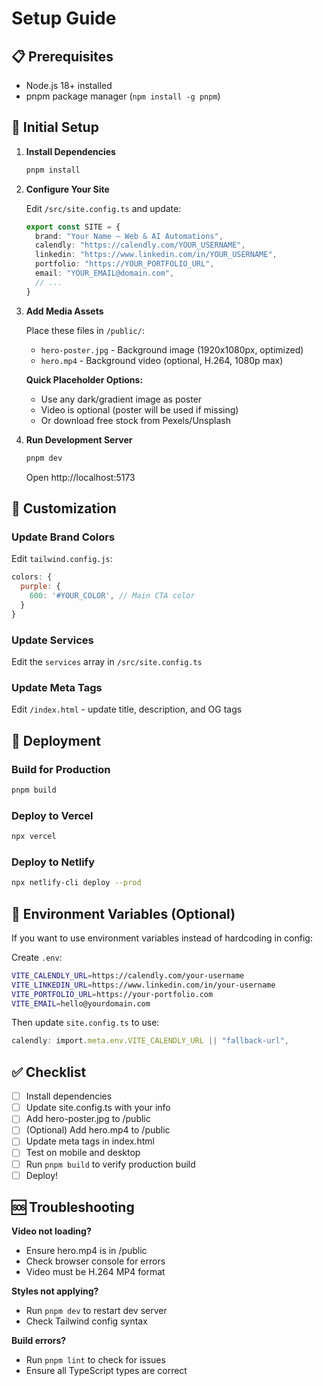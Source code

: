 # Setup Guide

## 📋 Prerequisites

- Node.js 18+ installed
- pnpm package manager (`npm install -g pnpm`)

## 🚀 Initial Setup

1. **Install Dependencies**
   ```bash
   pnpm install
   ```

2. **Configure Your Site**
   
   Edit `/src/site.config.ts` and update:
   ```typescript
   export const SITE = {
     brand: "Your Name — Web & AI Automations",
     calendly: "https://calendly.com/YOUR_USERNAME",
     linkedin: "https://www.linkedin.com/in/YOUR_USERNAME",
     portfolio: "https://YOUR_PORTFOLIO_URL",
     email: "YOUR_EMAIL@domain.com",
     // ...
   }
   ```

3. **Add Media Assets**
   
   Place these files in `/public/`:
   - `hero-poster.jpg` - Background image (1920x1080px, optimized)
   - `hero.mp4` - Background video (optional, H.264, 1080p max)

   **Quick Placeholder Options:**
   - Use any dark/gradient image as poster
   - Video is optional (poster will be used if missing)
   - Or download free stock from Pexels/Unsplash

4. **Run Development Server**
   ```bash
   pnpm dev
   ```
   
   Open http://localhost:5173

## 🎨 Customization

### Update Brand Colors
Edit `tailwind.config.js`:
```js
colors: {
  purple: {
    600: '#YOUR_COLOR', // Main CTA color
  }
}
```

### Update Services
Edit the `services` array in `/src/site.config.ts`

### Update Meta Tags
Edit `/index.html` - update title, description, and OG tags

## 🚢 Deployment

### Build for Production
```bash
pnpm build
```

### Deploy to Vercel
```bash
npx vercel
```

### Deploy to Netlify
```bash
npx netlify-cli deploy --prod
```

## 📝 Environment Variables (Optional)

If you want to use environment variables instead of hardcoding in config:

Create `.env`:
```bash
VITE_CALENDLY_URL=https://calendly.com/your-username
VITE_LINKEDIN_URL=https://www.linkedin.com/in/your-username
VITE_PORTFOLIO_URL=https://your-portfolio.com
VITE_EMAIL=hello@yourdomain.com
```

Then update `site.config.ts` to use:
```typescript
calendly: import.meta.env.VITE_CALENDLY_URL || "fallback-url",
```

## ✅ Checklist

- [ ] Install dependencies
- [ ] Update site.config.ts with your info
- [ ] Add hero-poster.jpg to /public
- [ ] (Optional) Add hero.mp4 to /public
- [ ] Update meta tags in index.html
- [ ] Test on mobile and desktop
- [ ] Run `pnpm build` to verify production build
- [ ] Deploy!

## 🆘 Troubleshooting

**Video not loading?**
- Ensure hero.mp4 is in /public
- Check browser console for errors
- Video must be H.264 MP4 format

**Styles not applying?**
- Run `pnpm dev` to restart dev server
- Check Tailwind config syntax

**Build errors?**
- Run `pnpm lint` to check for issues
- Ensure all TypeScript types are correct

